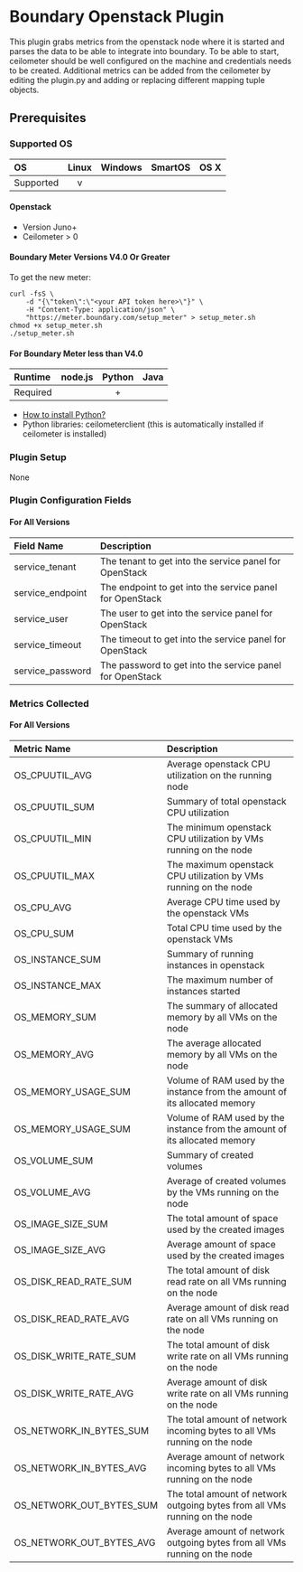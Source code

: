 # Boundary Openstack Plugin

This plugin grabs metrics from the openstack node where it is started and parses the data to be able to integrate into boundary. To be able to start, ceilometer should be well configured on the machine and credentials needs to be created.
Additional metrics can be added from the ceilometer by editing the plugin.py and adding or replacing different mapping tuple objects.

## Prerequisites

### Supported OS

|     OS    | Linux | Windows | SmartOS | OS X |
|:----------|:-----:|:-------:|:-------:|:----:|
| Supported |   v   |         |         |      |

#### Openstack
- Version Juno+
- Ceilometer > 0

#### Boundary Meter Versions V4.0 Or Greater

To get the new meter:

    curl -fsS \
        -d "{\"token\":\"<your API token here>\"}" \
        -H "Content-Type: application/json" \
        "https://meter.boundary.com/setup_meter" > setup_meter.sh
    chmod +x setup_meter.sh
    ./setup_meter.sh

#### For Boundary Meter less than V4.0

|  Runtime | node.js | Python | Java |
|:---------|:-------:|:------:|:----:|
| Required |         |    +   |      |

- [How to install Python?](https://help.boundary.com/hc/articles/202270132)
- Python libraries: ceilometerclient (this is automatically installed if ceilometer is installed)

### Plugin Setup

None

### Plugin Configuration Fields

#### For All Versions

|Field Name      |Description                                                |
|:---------------|:----------------------------------------------------------|
|service_tenant  |The tenant to get into the service panel for OpenStack     |
|service_endpoint|The endpoint to get into the service panel for OpenStack   |
|service_user    |The user to get into the service panel for OpenStack       |
|service_timeout |The timeout to get into the service panel for OpenStack    |
|service_password|The password to get into the service panel for OpenStack   |

### Metrics Collected

#### For All Versions

|Metric Name             |Description                                                                |
|:-----------------------|:--------------------------------------------------------------------------|
|OS_CPUUTIL_AVG          |Average openstack CPU utilization on the running node                      |
|OS_CPUUTIL_SUM          |Summary of total openstack CPU utilization                                 |
|OS_CPUUTIL_MIN          |The minimum openstack CPU utilization by VMs running on the node           |
|OS_CPUUTIL_MAX          |The maximum openstack CPU utilization by VMs running on the node           |
|OS_CPU_AVG              |Average CPU time used by the openstack VMs                                 |
|OS_CPU_SUM              |Total CPU time used by the openstack VMs                                   |
|OS_INSTANCE_SUM         |Summary of running instances in openstack                                  |
|OS_INSTANCE_MAX         |The maximum number of instances started                                    |
|OS_MEMORY_SUM           |The summary of allocated memory by all VMs on the node                     |
|OS_MEMORY_AVG           |The average allocated memory by all VMs on the node                        |
|OS_MEMORY_USAGE_SUM     |Volume of RAM used by the instance from the amount of its allocated memory |
|OS_MEMORY_USAGE_SUM     |Volume of RAM used by the instance from the amount of its allocated memory |
|OS_VOLUME_SUM           |Summary of created volumes                                                 |
|OS_VOLUME_AVG           |Average of created volumes by the VMs running on the node                  |
|OS_IMAGE_SIZE_SUM       |The total amount of space used by the created images                       |
|OS_IMAGE_SIZE_AVG       |Average amount of space used by the created images                         |
|OS_DISK_READ_RATE_SUM   |The total amount of disk read rate on all VMs running on the node          |
|OS_DISK_READ_RATE_AVG   |Average amount of disk read rate on all VMs running on the node            |
|OS_DISK_WRITE_RATE_SUM  |The total amount of disk write rate on all VMs running on the node         |
|OS_DISK_WRITE_RATE_AVG  |Average amount of disk write rate on all VMs running on the node           |
|OS_NETWORK_IN_BYTES_SUM |The total amount of network incoming bytes to all VMs running on the node  |
|OS_NETWORK_IN_BYTES_AVG |Average amount of network incoming bytes to all VMs running on the node    |
|OS_NETWORK_OUT_BYTES_SUM|The total amount of network outgoing bytes from all VMs running on the node|
|OS_NETWORK_OUT_BYTES_AVG|Average amount of network outgoing bytes from all VMs running on the node  |
